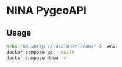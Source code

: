 # NINA PygeoAPI

## Usage

```bash
echo "URL=http://localhost:5000/" > .env
docker compose up --build
docker compose down -v
```
